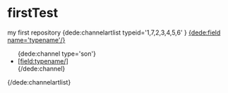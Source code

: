 # firstTest
my first repository
{dede:channelartlist typeid='1,7,2,3,4,5,6' }
	<!-- 上级栏目链接 --> 						<!-- 调取上级栏目名 -->
	<a href="{dede:field name='typeurl'/}">{dede:field name='typename'/}</a>
	<ul>
		<!-- 调取二级栏目 -->
		{dede:channel type='son'}
		<li><a href="[field:typelink/]">[field:typename/]</a></li>
		{/dede:channel}
	</ul>
{/dede:channelartlist}
